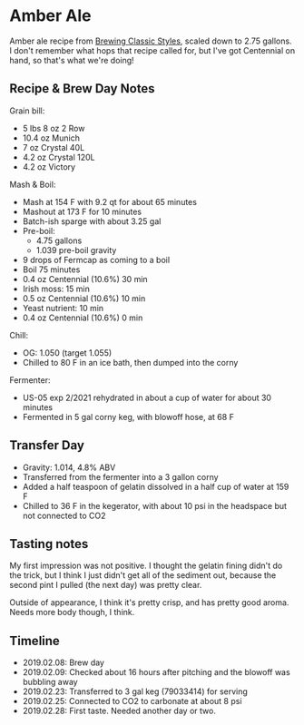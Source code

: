# Amber Ale
Amber ale recipe from [Brewing Classic Styles](http://www.amazon.com/Brewing-Classic-Styles-Winning-Recipes-ebook/dp/B002C1AJX8), scaled down to 2.75 gallons. I don't remember what hops that recipe called for, but I've got Centennial on hand, so that's what we're doing!

## Recipe & Brew Day Notes
Grain bill:
- 5 lbs 8 oz 2 Row
- 10.4 oz Munich
- 7 oz Crystal 40L
- 4.2 oz Crystal 120L
- 4.2 oz Victory

Mash & Boil:
- Mash at 154 F with 9.2 qt for about 65 minutes
- Mashout at 173 F for 10 minutes
- Batch-ish sparge with about 3.25 gal
- Pre-boil:
	- 4.75 gallons
	- 1.039 pre-boil gravity
- 9 drops of Fermcap as coming to a boil
- Boil 75 minutes
- 0.4 oz Centennial (10.6%) 30 min
- Irish moss: 15 min
- 0.5 oz Centennial (10.6%) 10 min
- Yeast nutrient: 10 min
- 0.4 oz Centennial (10.6%) 0 min

Chill:
- OG: 1.050 (target 1.055)
- Chilled to 80 F in an ice bath, then dumped into the corny

Fermenter:
- US-05 exp 2/2021 rehydrated in about a cup of water for about 30 minutes
- Fermented in 5 gal corny keg, with blowoff hose, at 68 F

## Transfer Day
- Gravity: 1.014, 4.8% ABV
- Transferred from the fermenter into a 3 gallon corny
- Added a half teaspoon of gelatin dissolved in a half cup of water at 159 F
- Chilled to 36 F in the kegerator, with about 10 psi in the headspace but not connected to CO2

## Tasting notes
My first impression was not positive. I thought the gelatin fining didn't do the trick, but I think I just didn't get all of the sediment out, because the second pint I pulled (the next day) was pretty clear.

Outside of appearance, I think it's pretty crisp, and has pretty good aroma. Needs more body though, I think. 

## Timeline
- 2019.02.08: Brew day
- 2019.02.09: Checked about 16 hours after pitching and the blowoff was bubbling away
- 2019.02.23: Transferred to 3 gal keg (79033414) for serving
- 2019.02.25: Connected to CO2 to carbonate at about 8 psi
- 2019.02.28: First taste. Needed another day or two. 
